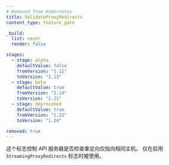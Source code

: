 ```yaml
---
# Removed from Kubernetes
title: ValidateProxyRedirects
content_type: feature_gate

_build:
  list: never
  render: false

stages:
  - stage: alpha 
    defaultValue: false
    fromVersion: "1.12"
    toVersion: "1.13"
  - stage: beta 
    defaultValue: true
    fromVersion: "1.14"
    toVersion: "1.21"    
  - stage: deprecated 
    defaultValue: true
    fromVersion: "1.22"
    toVersion: "1.24"

removed: true
---
```


<!--
This flag controls whether the API server should validate that redirects
are only followed to the same host. Only used if the `StreamingProxyRedirects` flag is enabled.
-->
这个标志控制 API 服务器是否检查重定向仅指向相同主机。
仅在启用 `StreamingProxyRedirects` 标志时被使用。
